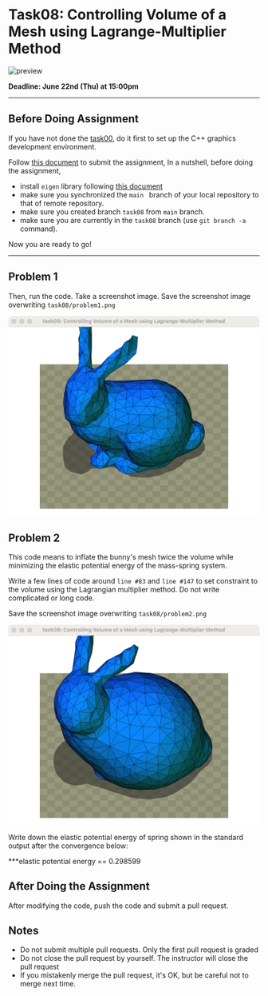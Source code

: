 # Task08: Controlling Volume of a Mesh using Lagrange-Multiplier Method

![preview](preview.png)

**Deadline: June 22nd (Thu) at 15:00pm**

---

## Before Doing Assignment

If you have not done the [task00](../task00), do it first to set up the C++ graphics development environment.

Follow [this document](../doc/submit.md) to submit the assignment, In a nutshell, before doing the assignment,

- install `eigen` library following [this document](../doc/setup_eigen.md)
- make sure you synchronized the `main ` branch of your local repository to that of remote repository.
- make sure you created branch `task08` from `main` branch.
- make sure you are currently in the `task08` branch (use `git branch -a` command).

Now you are ready to go!

---

## Problem 1

Then, run the code. Take a screenshot image.
Save the screenshot image overwriting `task08/problem1.png`

![problem1](problem1.png)

## Problem 2

This code means to inflate the bunny's mesh twice the volume while minimizing the elastic potential energy of the mass-spring system.

Write a few lines of code around `line #83` and `line #147` to set constraint to the volume using the Lagrangian multiplier method. Do not write complicated or long code.

Save the screenshot image overwriting `task08/problem2.png`

![problem2](problem2.png)

Write down the elastic potential energy of spring shown in the standard output after the convergence below:

\*\*\*elastic potential energy == 0.298599

## After Doing the Assignment

After modifying the code, push the code and submit a pull request.

## Notes

- Do not submit multiple pull requests. Only the first pull request is graded
- Do not close the pull request by yourself. The instructor will close the pull request
- If you mistakenly merge the pull request, it's OK, but be careful not to merge next time.
